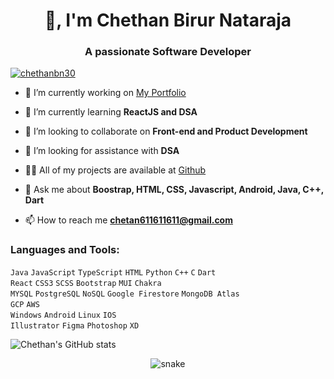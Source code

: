 <h1 align="center">👋, I'm Chethan Birur Nataraja</h1>

<h3 align="center">A passionate Software Developer</h3>

<p align="left"> <a href="https://twitter.com/chethanbn30" target="_blank"><img src="https://img.shields.io/twitter/follow/chethanbn30?logo=twitter&style=for-the-badge" alt="chethanbn30" /></a> </p>

- 🔭 I’m currently working on [My Portfolio](https://github.com/Chethan30/my-portfolio)

- 🌱 I’m currently learning **ReactJS and DSA**

- 👯 I’m looking to collaborate on **Front-end and Product Development**

- 🤝 I’m looking for assistance with **DSA**

- 👨‍💻 All of my projects are available at [Github](https://github.com/Chethan30)

<!--  - 📝 I regularly write articles on [Coming Soon.....](Coming Soon.....) -->

- 💬 Ask me about **Boostrap, HTML, CSS, Javascript, Android, Java, C++, Dart**

- 📫 How to reach me **chetan611611611@gmail.com**

<!-- - 📄 Know about my experiences [Coming Soon...](Coming Soon...) -->

<!-- - ⚡ Fun fact **Coming Soon..** -->


<h3 align="left">Languages and Tools:</h3>

`Java` `JavaScript` `TypeScript` `HTML` `Python` `C++` `C` `Dart` <br/>
`React` `CSS3` `SCSS` `Bootstrap` `MUI` `Chakra` <br/>
`MYSQL` `PostgreSQL` `NoSQL` `Google Firestore` `MongoDB Atlas` <br/>
`GCP` `AWS` <br/>
`Windows` `Android` `Linux` `IOS` <br/>
`Illustrator` `Figma` `Photoshop` `XD` <br/> 


<!-- <p>&nbsp;<img align="center" src="https://github-readme-stats.vercel.app/api?username=anuraghazra&count_private=true" alt="Chethan's Github Stats" /></p> -->
![Chethan's GitHub stats](https://github-readme-stats.vercel.app/api?username=Chethan30&show_icons=true&theme=radical)


<p align="center">
  <img src="https://github.com/ishikkkkaaaa/ishikkkkaaaa/raw/output/github-contribution-grid-snake.svg" alt="snake"></center>
</p>
